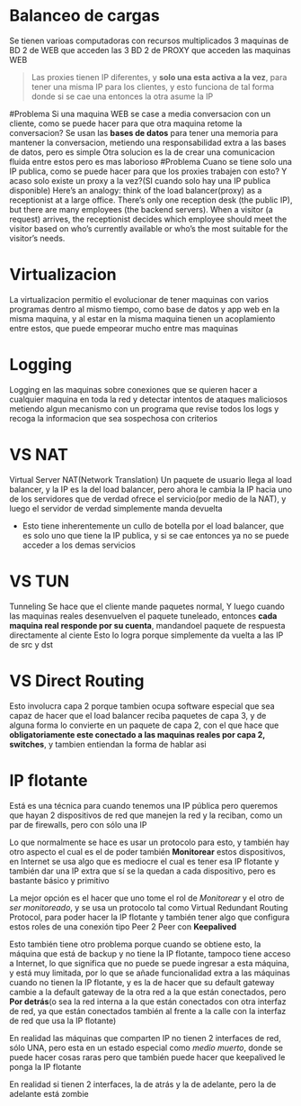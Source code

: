 
# Balanceo de cargas
Se tienen varioas computadoras con recursos multiplicados
3 maquinas de BD
2 de WEB que acceden las 3 BD 
2 de PROXY que acceden las maquinas WEB
> Las proxies tienen IP diferentes, y **solo una esta activa a la vez**, para tener una misma IP para los clientes, y esto funciona de tal forma donde si se cae una entonces la otra asume la IP

#Problema Si una maquina WEB se case a media conversacion con un cliente, como se puede hacer para que otra maquina retome la conversacion?
Se usan las **bases de datos** para tener una memoria para mantener la conversacion, metiendo una responsabilidad extra a las bases de datos, pero es simple
Otra solucion es la de crear una comunicacion fluida entre estos pero es mas laborioso
#Problema Cuano se tiene solo una IP publica, como se puede hacer para que los proxies trabajen con esto? Y acaso solo existe un proxy a la vez?(SI cuando solo hay una IP publica disponible)
Here’s an analogy: think of the load balancer(proxy) as a receptionist at a large office. There’s only one reception desk (the public IP), but there are many employees (the backend servers). When a visitor (a request) arrives, the receptionist decides which employee should meet the visitor based on who’s currently available or who’s the most suitable for the visitor’s needs.

# Virtualizacion
La virtualizacion permitio el evolucionar de tener maquinas con varios programas dentro al mismo tiempo, como base de datos y app web en la misma maquina, y al estar en la misma maquina tienen un acoplamiento entre estos, que puede empeorar mucho entre mas maquinas



# Logging
Logging en las maquinas sobre conexiones que se quieren hacer a cualquier maquina en toda la red y detectar intentos de ataques maliciosos metiendo algun mecanismo con un programa que revise todos los logs y recoga la informacion que sea sospechosa con criterios


# VS NAT
Virtual Server NAT(Network Translation)
Un paquete de usuario llega al load balancer, y la IP es la del load balancer, pero ahora le cambia la IP hacia uno de los servidores que de verdad ofrece el servicio(por medio de la NAT), y luego el servidor de verdad simplemente manda devuelta
- Esto tiene inherentemente un cullo de botella por el load balancer, que es solo uno que tiene la IP publica, y si se cae entonces ya no se puede acceder a los demas servicios

# VS TUN
Tunneling
Se hace que el cliente mande paquetes normal, 
Y luego cuando las maquinas reales desenvuelven el paquete tuneleado, entonces **cada maquina real responde por su cuenta**, mandandoel paquete de respuesta directamente al ciente
Esto lo logra porque simplemente da vuelta a las IP de src y dst


# VS Direct Routing
Esto involucra capa 2
porque tambien ocupa software especial que sea capaz de hacer que el load balancer reciba paquetes de capa 3, y de alguna forma lo convierte en un paquete de capa 2, con el que hace que **obligatoriamente este conectado a las maquinas reales por capa 2, switches**, y tambien entiendan la forma de hablar asi 

# IP flotante
Está es una técnica para cuando tenemos una IP pública pero queremos que hayan 2 dispositivos de red que manejen la red y la reciban, como un par de firewalls, pero con sólo una IP

Lo que normalmente se hace es usar un protocolo para esto, y también hay otro aspecto el cual es el de poder también **Monitorear** estos dispositivos, en Internet se usa algo que es mediocre el cual es tener esa IP flotante y también dar una IP extra que sí se la quedan a cada dispositivo, pero es bastante básico y primitivo

La mejor opción es el hacer que uno tome el rol de *Monitorear* y el otro de *ser monitoreado*, y se usa un protocolo tal como Virtual Redundant Routing Protocol, para poder hacer la IP flotante y también tener algo que configura estos roles de una conexión tipo Peer 2 Peer con **Keepalived**

Esto también tiene otro problema porque cuando se obtiene esto, la máquina que está de backup y no tiene la IP flotante, tampoco tiene acceso a Internet, lo que significa que no puede se puede ingresar a esta máquina, y está muy limitada, por lo que se añade funcionalidad extra a las máquinas cuando no tienen la IP flotante, y es la de hacer que su default gateway cambie a la default gateway de la otra red a la que están conectados, pero **Por detrás**(o sea la red interna a la que están conectados con otra interfaz de red, ya que están conectados también al frente a la calle con la interfaz de red que usa la IP flotante)

En realidad las máquinas que comparten IP no tienen 2 interfaces de red, sólo UNA, pero esta en un estado especial como *medio muerto*, donde se puede hacer cosas raras pero que también puede hacer que keepalived le ponga la IP flotante

En realidad si tienen 2 interfaces, la de atrás y la de adelante, pero la de adelante está zombie